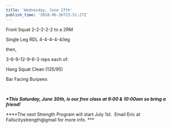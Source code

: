 ```yaml
---
title: 'Wednesday, June 27th'
publish_time: '2018-06-26T23:51:27Z'
---
```


Front Squat 2-2-2-2-2 to a 2RM

Single Leg RDL 4-4-4-4-4/leg

then,

3-6-9-12-9-6-3 reps each of:

Hang Squat Clean (135/95)

Bar Facing Burpees

 

***\*This Saturday, June 30th, is our free class at 9:00 & 10:00am so
bring a friend!***

***\*The next Strength Program will start July 1st.  Email Eric at
Fallscitystrength\@gmail for more info. ***
